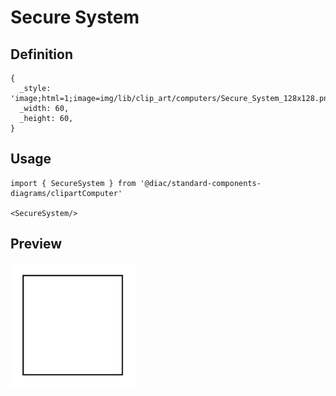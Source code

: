 # Secure System

## Definition

```
{
  _style: 'image;html=1;image=img/lib/clip_art/computers/Secure_System_128x128.pngstrokeColor=none;',
  _width: 60,
  _height: 60,
}
```

## Usage

```
import { SecureSystem } from '@diac/standard-components-diagrams/clipartComputer'

<SecureSystem/>
```

## Preview

<img src="./secure-system.png" width="200"/>
